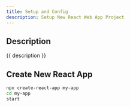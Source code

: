 ```yaml
---
title: Setup and Config
description: Setup New React Web App Project
---
```


## Description

{{ description }}

## Create New React App

```bash
npx create-react-app my-app
cd my-app
start
```